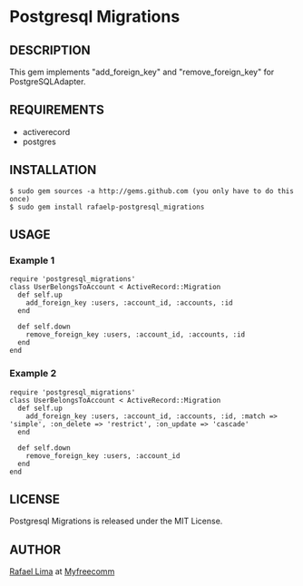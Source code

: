 # Postgresql Migrations

## DESCRIPTION

This gem implements "add\_foreign\_key" and "remove\_foreign\_key" for PostgreSQLAdapter.

## REQUIREMENTS

* activerecord
* postgres

## INSTALLATION

    $ sudo gem sources -a http://gems.github.com (you only have to do this once)
    $ sudo gem install rafaelp-postgresql_migrations

## USAGE

### Example 1

    require 'postgresql_migrations'
    class UserBelongsToAccount < ActiveRecord::Migration
      def self.up
        add_foreign_key :users, :account_id, :accounts, :id
      end

      def self.down
        remove_foreign_key :users, :account_id, :accounts, :id
      end
    end

### Example 2

    require 'postgresql_migrations'
    class UserBelongsToAccount < ActiveRecord::Migration
      def self.up
        add_foreign_key :users, :account_id, :accounts, :id, :match => 'simple', :on_delete => 'restrict', :on_update => 'cascade'
      end

      def self.down
        remove_foreign_key :users, :account_id
      end
    end

## LICENSE

Postgresql Migrations is released under the MIT License.

## AUTHOR

[Rafael Lima](http://rafael.adm.br) at [Myfreecomm](http://myfreecomm.com.br)
